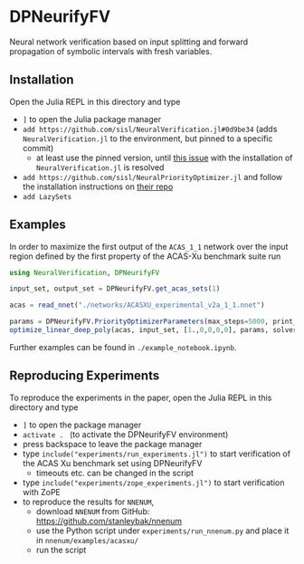 
# DPNeurifyFV

Neural network verification based on input splitting and forward propagation of symbolic intervals with fresh variables.

## Installation

Open the Julia REPL in this directory and type
- `]` to open the Julia package manager
- `add https://github.com/sisl/NeuralVerification.jl#0d9be34` (adds `NeuralVerification.jl` to the environment, but pinned to a specific commit)
    - at least use the pinned version, until [this issue](https://github.com/sisl/NeuralVerification.jl/issues/201) with the installation of `NeuralVerification.jl` is resolved
- `add https://github.com/sisl/NeuralPriorityOptimizer.jl` and follow the installation instructions on [their repo](https://github.com/sisl/NeuralPriorityOptimizer.jl) 
- `add LazySets`

## Examples

In order to maximize the first output of the `ACAS_1_1` network over the input region defined by the first property of the ACAS-Xu benchmark suite run

```julia
using NeuralVerification, DPNeurifyFV

input_set, output_set = DPNeurifyFV.get_acas_sets(1)

acas = read_nnet("./networks/ACASXU_experimental_v2a_1_1.nnet")

params = DPNeurifyFV.PriorityOptimizerParameters(max_steps=5000, print_frequency=100, stop_frequency=1, verbosity=2)
optimize_linear_deep_poly(acas, input_set, [1.,0,0,0,0], params, solver=DPNFV(method=:DeepPolyRelax, max_vars=15), concrete_sample=:BoundsMaximizer, split=DPNeurifyFV.split_important_interval)
```

Further examples can be found in `./example_notebook.ipynb`.

## Reproducing Experiments

To reproduce the experiments in the paper, open the Julia REPL in this directory and type
- `]` to open the package manager
- `activate . ` (to activate the DPNeurifyFV environment)
- press backspace to leave the package manager
- type `include("experiments/run_experiments.jl")` to start verification of the ACAS Xu benchmark set using DPNeurifyFV
    - timeouts etc. can be changed in the script
- type `include("experiments/zope_experiments.jl")` to start verification with ZoPE
- to reproduce the results for `NNENUM`, 
    - download `NNENUM` from GitHub: https://github.com/stanleybak/nnenum
    - use the Python script under `experiments/run_nnenum.py` and place it in `nnenum/examples/acasxu/`
    - run the script 